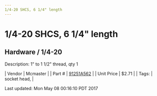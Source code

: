 ```yaml
---
1/4-20 SHCS, 6 1/4" length
---
```

# 1/4-20 SHCS, 6 1/4" length
## Hardware / 1/4-20
Description: 	1" to 1 1/2" thread, qty 1 

| Vendor | Mcmaster | 
| Part # | [91251A562](https://www.mcmaster.com/#91251A562) | 
| Unit Price | $2.71 | 
| Tags: | socket head,  | 

Last updated: Mon May 08 00:16:10 PDT 2017